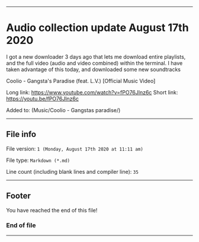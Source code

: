 
***

# Audio collection update August 17th 2020

I got a new downloader 3 days ago that lets me download entire playlists, and the full video (audio and video combined) within the terminal. I have taken advantage of this today, and downloaded some new soundtracks

Coolio - Gangsta's Paradise (feat. L.V.) [Official Music Video]

Long link: https://www.youtube.com/watch?v=fPO76Jlnz6c
Short link: https://youtu.be/fPO76Jlnz6c

Added to: (Music/Coolio - Gangstas paradise/)

***

## File info

File version: `1 (Monday, August 17th 2020 at 11:11 am)`

File type: `Markdown (*.md)`

Line count (including blank lines and compiler line): `35`

***

## Footer

You have reached the end of this file!

### End of file

***

